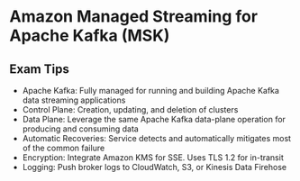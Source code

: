 # Amazon Managed Streaming for Apache Kafka (MSK)

## Exam Tips

- Apache Kafka: Fully managed for running and building Apache Kafka data streaming applications
- Control Plane: Creation, updating, and deletion of clusters
- Data Plane: Leverage the same Apache Kafka data-plane operation for producing and consuming data
-  Automatic Recoveries: Service detects and automatically mitigates most of the common failure
- Encryption: Integrate Amazon KMS for SSE. Uses TLS 1.2 for in-transit
- Logging: Push broker logs to CloudWatch, S3, or Kinesis Data Firehose